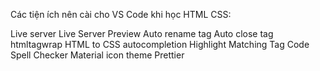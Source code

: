 Các tiện ích nên cài cho VS Code khi học HTML CSS:

Live server
Live Server Preview
Auto rename tag
Auto close tag
htmltagwrap
HTML to CSS autocompletion
Highlight Matching Tag
Code Spell Checker
Material icon theme
Prettier